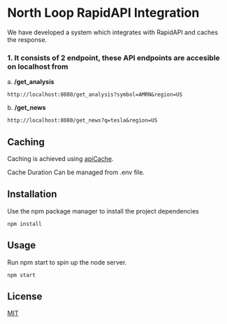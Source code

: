 # North Loop RapidAPI Integration

We have developed a system which integrates with RapidAPI and caches the response.

### 1. It consists of 2 endpoint, these API endpoints are accesible on localhost from 

a. **/get_analysis**

```
http://localhost:8080/get_analysis?symbol=AMRN&region=US
```

b. **/get_news**

```
http://localhost:8080/get_news?q=tesla&region=US
```

## Caching 

Caching is achieved using [apiCache](https://github.com/kwhitley/apicache).

Cache Duration Can be managed from .env file.

## Installation

Use the npm package manager to install the project dependencies

```b
npm install
```

## Usage

Run npm start to spin up the node server.
```
npm start
```




## License
[MIT](https://choosealicense.com/licenses/mit/)
